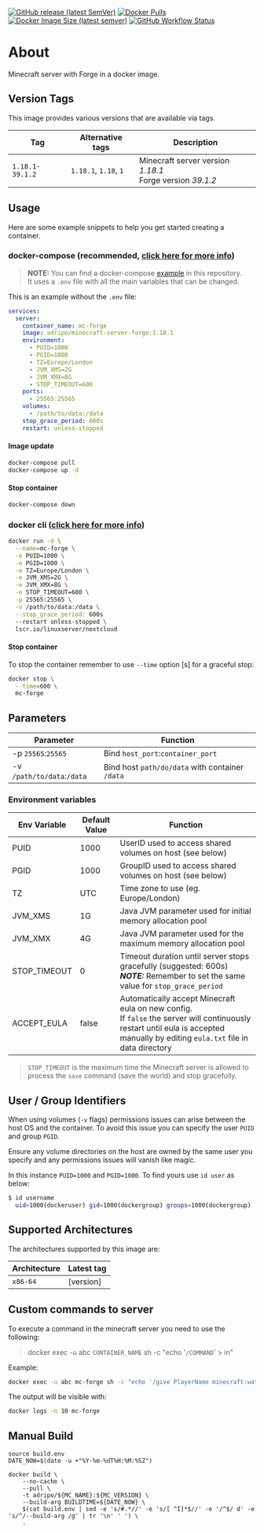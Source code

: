 [![GitHub release (latest SemVer)](https://img.shields.io/github/v/release/adripo/minecraft-server-forge)](https://github.com/adripo/minecraft-server-forge/releases)
[![Docker Pulls](https://img.shields.io/docker/pulls/adripo/minecraft-server-forge?style=flat-square)](https://hub.docker.com/r/adripo/minecraft-server-forge)
[![Docker Image Size (latest semver)](https://img.shields.io/docker/image-size/adripo/minecraft-server-forge?style=flat-square)](https://hub.docker.com/r/adripo/minecraft-server-forge/tags)
[![GitHub Workflow Status](https://img.shields.io/github/workflow/status/adripo/minecraft-server-forge/publish-dockerhub?style=flat-square)](https://github.com/adripo/minecraft-server-forge/actions?workflow=publish-dockerhub)


# About
Minecraft server with Forge in a docker image.

## Version Tags

This image provides various versions that are available via tags.

| Tag             | Alternative tags      | Description                                                   |
|-----------------|-----------------------|---------------------------------------------------------------|
| `1.18.1-39.1.2` | `1.18.1`, `1.18`, `1` | Minecraft server version _1.18.1_<br/> Forge version _39.1.2_ |


## Usage

Here are some example snippets to help you get started creating a container.

### docker-compose (recommended, [click here for more info](https://docs.linuxserver.io/general/docker-compose))

> **NOTE:** You can find a docker-compose [example](https://github.com/adripo/minecraft-server-forge/tree/main/example) in this repository.\
> It uses a `.env` file with all the main variables that can be changed.

This is an example without the `.env` file:
```yaml
services:
  server:
    container_name: mc-forge
    image: adripo/minecraft-server-forge:1.18.1
    environment:
      - PUID=1000
      - PGID=1000
      - TZ=Europe/London
      - JVM_XMS=2G
      - JVM_XMX=8G
      - STOP_TIMEOUT=600
    ports:
      - 25565:25565
    volumes:
      - /path/to/data:/data
    stop_grace_period: 600s
    restart: unless-stopped
```

#### Image update

```bash
docker-compose pull
docker-compose up -d
```

#### Stop container

```bash
docker-compose down
```

### docker cli ([click here for more info](https://docs.docker.com/engine/reference/commandline/cli/))

```bash
docker run -d \
  --name=mc-forge \
  -e PUID=1000 \
  -e PGID=1000 \
  -e TZ=Europe/London \
  -e JVM_XMS=2G \
  -e JVM_XMX=8G \
  -e STOP_TIMEOUT=600 \
  -p 25565:25565 \
  -v /path/to/data:/data \
  --stop_grace_period: 600s
  --restart unless-stopped \
  lscr.io/linuxserver/nextcloud
```

#### Stop container

To stop the container remember to use `--time` option [s] for a graceful stop:

```bash
docker stop \
  --time=600 \
  mc-forge
```


## Parameters

| Parameter                  | Function                                        |
|----------------------------|-------------------------------------------------|
| -p `25565`:`25565`         | Bind `host_port`:`container_port`               |
| -v `/path/to/data`:`/data` | Bind host `path/do/data` with container `/data` |

### Environment variables

| Env Variable | Default Value | Function                                                                                                                                                                             |
|--------------|---------------|--------------------------------------------------------------------------------------------------------------------------------------------------------------------------------------|
| PUID         | 1000          | UserID used to access shared volumes on host (see below)                                                                                                                             |
| PGID         | 1000          | GroupID  used to access shared volumes on host (see below)                                                                                                                           |
| TZ           | UTC           | Time zone to use (eg. Europe/London)                                                                                                                                                 |
| JVM_XMS      | 1G            | Java JVM parameter used for initial memory allocation pool                                                                                                                           |
| JVM_XMX      | 4G            | Java JVM parameter used for the maximum memory allocation pool                                                                                                                       |
| STOP_TIMEOUT | 0             | Timeout duration until server stops gracefully (suggested: 600s) <br/> **_NOTE:_** Remember to set the same value for `stop_grace_period`                                            |
| ACCEPT_EULA  | false         | Automatically accept Minecraft eula on new config.<br/> If `false` the server will continuously restart until eula is accepted manually by editing `eula.txt` file in data directory |

> `STOP_TIMEOUT` is the maximum time the Minecraft server is allowed to process the `save` command (save the world) and stop gracefully.


## User / Group Identifiers

When using volumes (`-v` flags) permissions issues can arise between the host OS and the container. To avoid this issue you can specify the user `PUID` and group `PGID`.

Ensure any volume directories on the host are owned by the same user you specify and any permissions issues will vanish like magic.

In this instance `PUID=1000` and `PGID=1000`. To find yours use `id user` as below:

```bash
$ id username
  uid=1000(dockeruser) gid=1000(dockergroup) groups=1000(dockergroup)
```


## Supported Architectures

The architectures supported by this image are:

| Architecture      | Latest tag        |
|-------------------|-------------------|
| `x86-64`          | [version]         |


## Custom commands to server

To execute a command in the minecraft server you need to use the following:
> docker exec -u abc `CONTAINER_NAME` sh -c "echo '`/COMMAND`' > in"


Example:
```bash
docker exec -u abc mc-forge sh -c "echo '/give PlayerName minecraft:water_bucket 1' > in"
```

The output will be visible with:
```bash
docker logs -n 10 mc-forge
```


## Manual Build
```
source build.env
DATE_NOW=$(date -u +"%Y-%m-%dT%H:%M:%SZ")

docker build \
    --no-cache \
    --pull \
    -t adripo/${MC_NAME}:${MC_VERSION} \
    --build-arg BUILDTIME=${DATE_NOW} \
    $(cat build.env | sed -e 's/#.*//' -e 's/[ ^I]*$//' -e '/^$/ d' -e 's/^/--build-arg /g' | tr '\n' ' ') \
    .
```